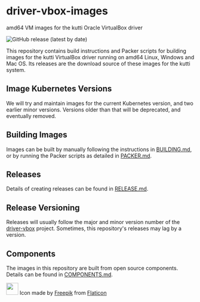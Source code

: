 # driver-vbox-images

amd64 VM images for the kutti Oracle VirtualBox driver

![GitHub release (latest by date)](https://img.shields.io/github/v/release/kuttiproject/driver-vbox-images?include_prereleases)

This repository contains build instructions and Packer scripts for building images for the kutti VirtualBox driver running on amd64 Linux, Windows and Mac OS. Its releases are the download source of these images for the kutti system.

## Image Kubernetes Versions

We will try and maintain images for the current Kubernetes version, and two earlier minor versions. Versions older than that will be deprecated, and eventually removed.

## Building Images

Images can be built by manually following the instructions in [BUILDING.md](BUILDING.md), or by running the Packer scripts as detailed in [PACKER.md](PACKER.md).

## Releases

Details of creating releases can be found in [RELEASE.md](RELEASE.md).

## Release Versioning

Releases will usually follow the major and minor version number of the [driver-vbox](https://github.com/kuttiproject/driver-vbox) project. Sometimes, this repository's releases may lag by a version.

## Components

The images in this repository are built from open source components. Details can be found in [COMPONENTS.md](COMPONENTS.md).

<img src="https://github.com/kuttiproject/driver-vbox-images/blob/main/attachments/icon/kutta.png?raw=true" width="32" height="32" /> Icon made by [Freepik](https://www.freepik.com) from [Flaticon](http://www.flaticon.com)
